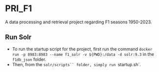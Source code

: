 # PRI_F1
A data processing and retrieval project regarding F1 seasons 1950-2023.

## Run Solr

- To run the startup script for the project, first run the command `docker run -p 8983:8983 --name f1_solr -v ${PWD}:/data -d solr:9.3` in the `f1db_json` folder.
- Then, from the `solr/scripts`` folder, simply run `startup.sh`.

